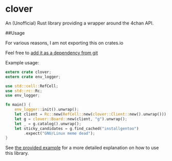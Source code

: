 clover
======

An (Unofficial) Rust library providing a wrapper around the 4chan API.

##Usage

For various reasons, I am not exporting this on crates.io

Feel free to [add it as a dependency from git](http://doc.crates.io/specifying-dependencies.html#specifying-dependencies-from-git-repositories)

Example usage:

```rust
extern crate clover;
extern crate env_logger;

use std::cell::RefCell;
use std::rc::Rc;
use env_logger;

fn main() {
    env_logger::init().unwrap();
    let client = Rc::new(RefCell::new(clover::Client::new().unwrap()));
    let g = clover::Board::new(client, "g").unwrap();
    let _ = g.catalog().unwrap();
    let sticky_candidates = g.find_cached("installgentoo")
        .expect("GNU/Linux meme dead");
}
```

See [the provided example](https://github.com/mikopits/clover/examples/find_threads.rs)
for a more detailed explanation on how to use this library.

